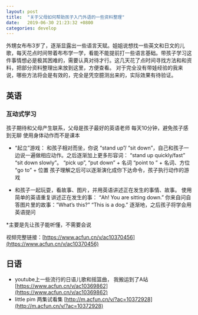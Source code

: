 ```yaml
---
layout: post
title:  "关于父母如何帮助孩子入门外语的一些资料整理"
date:   2019-06-30 21:23:32 +0800
categories: develop
---
```


外甥女布布3岁了，逐渐显露出一些语言天赋。姐姐说想找一些英文和日文的儿歌，每天花点时间带着布布学一学，看能不能提前打一些语言基础。带孩子学习这件事情想必是极其困难的，需要认真对待才行。这几天花了点时间寻找方法和和资料，把部分资料整理出来放到这里，方便查看。
对于完全没有带娃经验的我来说，哪些方法将会是有效的，完全是凭空臆测出来的，实际效果有待验证。

## 英语

###  互动式学习

孩子期待和父母产生联系，父母是孩子最好的英语老师
每天10分钟，避免孩子感到无聊
使用身体动作而不是课本
* “起立”游戏： 和孩子相对而坐，你说 “stand up”/ “sit down”，自己和孩子一边说一遍做相应动作。之后逐渐加上更多形容词： “stand up quickly/fast” “sit down slowly”。
	“pick up”, “put down” + 名词 
	“point to ” + 名词、方位
	“go to” + 位置
孩子理解之后可以逐渐演化成你下达命令，孩子执行动作的游戏

* 和孩子一起玩耍，看故事、图片，并用英语讲述正在发生的事情、故事。
	使用简单的英语重复讲述正在发生的事：
		“Ah! You are sitting down.”
	你来自问自答图片里的故事：”What’s this?” “This is a dog.” 逐渐地，之后孩子将学会用英语提问
	
*主要是先让孩子能听懂，不需要会说
	
	
视频完整链接：[https://www.acfun.cn/v/ac10370456](https://www.acfun.cn/v/ac10370456)






## 日语


* youtube上一些流行的日语儿歌和摇篮曲， 我搬运到了A站 [https://www.acfun.cn/v/ac10369862](https://www.acfun.cn/v/ac10369862)
* little pim 两集试看集 [http://m.acfun.cn/v/?ac=10372928](http://m.acfun.cn/v/?ac=10372928)
